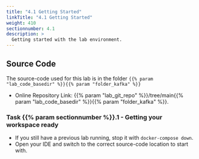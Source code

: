 ```yaml
---
title: "4.1 Getting Started"
linkTitle: "4.1 Getting Started"
weight: 410
sectionnumber: 4.1
description: >
  Getting started with the lab environment.
---
```



## Source Code

The source-code used for this lab is in the folder `{{% param "lab_code_basedir" %}}{{% param "folder_kafka" %}}`

* Online Repository Link: {{% param "lab_git_repo" %}}/tree/main{{% param "lab_code_basedir" %}}{{% param "folder_kafka" %}}.


### Task {{% param sectionnumber %}}.1 - Getting your workspace ready

* If you still have a previous lab running, stop it with `docker-compose down`.
* Open your IDE and switch to the correct source-code location to start with.
